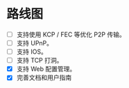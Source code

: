 # 路线图

- [ ] 支持使用 KCP / FEC 等优化 P2P 传输。
- [ ] 支持 UPnP。
- [ ] 支持 IOS。
- [ ] 支持 TCP 打洞。
- [x] 支持 Web 配置管理。
- [x] 完善文档和用户指南
